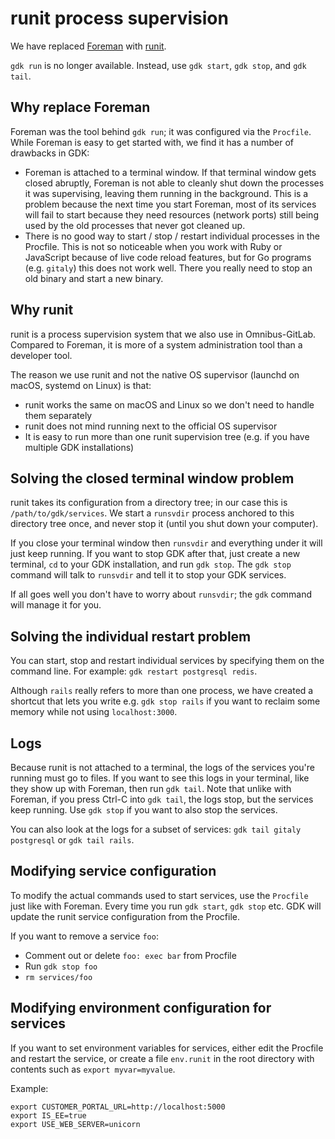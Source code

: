 # runit process supervision

We have replaced
[Foreman](https://github.com/ddollar/foreman) with [runit](http://smarden.org/runit/).

`gdk run` is no longer available. Instead, use `gdk start`, `gdk stop`,
and `gdk tail`.

## Why replace Foreman

Foreman was the tool behind `gdk run`; it was configured via the
`Procfile`. While Foreman is easy to get started with, we find it has a
number of drawbacks in GDK:

- Foreman is attached to a terminal window. If that terminal window
  gets closed abruptly, Foreman is not able to cleanly shut down the
  processes it was supervising, leaving them running in the
  background. This is a problem because the next time you start
  Foreman, most of its services will fail to start because they need
  resources (network ports) still being used by the old processes that
  never got cleaned up.
- There is no good way to start / stop / restart individual processes
  in the Procfile. This is not so noticeable when you work with Ruby
  or JavaScript because of live code reload features, but for Go
  programs (e.g. `gitaly`) this does not work well. There you really
  need to stop an old binary and start a new binary.

## Why runit

runit is a process supervision system that we also use in
Omnibus-GitLab. Compared to Foreman, it is more of a system
administration tool than a developer tool.

The reason we use runit and not the native OS supervisor (launchd on
macOS, systemd on Linux) is that:

- runit works the same on macOS and Linux so we don't need to handle
  them separately
- runit does not mind running next to the official OS supervisor
- It is easy to run more than one runit supervision tree (e.g. if you
  have multiple GDK installations)

## Solving the closed terminal window problem

runit takes its configuration from a directory tree; in our case this is
`/path/to/gdk/services`. We start a `runsvdir` process
anchored to this directory tree once, and never stop it (until you shut
down your computer).

If you close your terminal window then `runsvdir` and everything under
it will just keep running. If you want to stop GDK after that, just
create a new terminal, `cd` to your GDK installation, and run
`gdk stop`. The `gdk stop` command will talk to `runsvdir` and tell it
to stop your GDK services.

If all goes well you don't have to worry about `runsvdir`; the `gdk`
command will manage it for you.

## Solving the individual restart problem

You can start, stop and restart individual services by specifying them
on the command line. For example: `gdk restart postgresql redis`.

Although `rails` really refers to more than one process, we have created
a shortcut that lets you write e.g. `gdk stop rails` if you want to
reclaim some memory while not using `localhost:3000`.

## Logs

Because runit is not attached to a terminal, the logs of the services
you're running must go to files. If you want to see this logs in your
terminal, like they show up with Foreman, then run `gdk tail`. Note that
unlike with Foreman, if you press Ctrl-C into `gdk tail`, the logs stop,
but the services keep running. Use `gdk stop` if you want to also stop
the services.

You can also look at the logs for a subset of services:
`gdk tail gitaly postgresql` or `gdk tail rails`.

## Modifying service configuration

To modify the actual commands used to start services, use the `Procfile`
just like with Foreman. Every time you run `gdk start`, `gdk stop` etc.
GDK will update the runit service configuration from the Procfile.

If you want to remove a service `foo`:

- Comment out or delete `foo: exec bar` from Procfile
- Run `gdk stop foo`
- `rm services/foo`

## Modifying environment configuration for services

If you want to set environment variables for services, either edit the
Procfile and restart the service, or create a file `env.runit` in the root directory with contents such as `export myvar=myvalue`.

Example:

```shell
export CUSTOMER_PORTAL_URL=http://localhost:5000
export IS_EE=true
export USE_WEB_SERVER=unicorn
```
